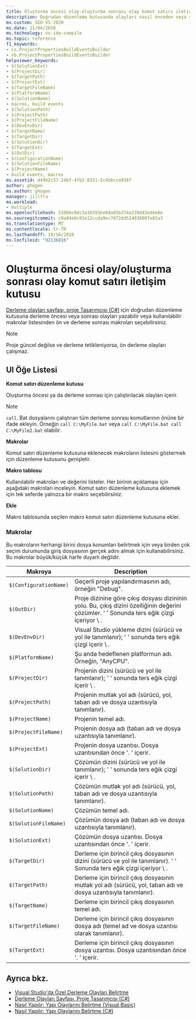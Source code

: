 ```yaml
---
title: Oluşturma öncesi olay-oluşturma sonrası olay komut satırı iletişim kutusu
description: Doğrudan düzenleme kutusunda olayları nasıl önceden veya sonradan oluşturacağınızı veya kullanılabilir makrolar listesinden ön ve derleme sonrası makroları nasıl kullanabileceğinizi öğrenin.
ms.custom: SEO-VS-2020
ms.date: 11/04/2016
ms.technology: vs-ide-compile
ms.topic: reference
f1_keywords:
- cs.ProjectPropertiesBuildEventsBuilder
- vb.ProjectPropertiesBuildEventsBuilder
helpviewer_keywords:
- $(SolutionExt)
- $(ProjectDir)
- $(TargetPath)
- $(ProjectExt)
- $(TargetFileName)
- $(PlatformName)
- $(SolutionName)
- macros, build events
- $(SolutionPath)
- $(ProjectPath)
- $(ProjectFileName)
- $(DevEnvDir)
- $(TargetName)
- $(TargetDir)
- $(SolutionDir)
- $(TargetExt)
- $(OutDir)
- $(ConfigurationName)
- $(SolutionFileName)
- $(ProjectName)
- build events, macros
ms.assetid: d49b2c57-24bf-4fb2-8351-5c4b6cca938f
author: ghogen
ms.author: ghogen
manager: jillfra
ms.workload:
- multiple
ms.openlocfilehash: 538b6c0dc3a163936e04a85b374a239d43e46e8e
ms.sourcegitcommit: c9a84e6c01e12ccda9ec7072dd524830007e02a3
ms.translationtype: MT
ms.contentlocale: tr-TR
ms.lasthandoff: 10/16/2020
ms.locfileid: "92136816"
---
```

# <a name="pre-build-eventpost-build-event-command-line-dialog-box"></a>Oluşturma öncesi olay/oluşturma sonrası olay komut satırı iletişim kutusu

[Derleme olayları sayfası, proje Tasarımcısı (C#)](../../ide/reference/build-events-page-project-designer-csharp.md) için doğrudan düzenleme kutusuna derleme öncesi veya sonrası olayları yazabilir veya kullanılabilir makrolar listesinden ön ve derleme sonrası makroları seçebilirsiniz.

> [!NOTE]
> Proje güncel değilse ve derleme tetikleniyorsa, ön derleme olayları çalışmaz.

## <a name="ui-element-list"></a>UI Öğe Listesi

**Komut satırı düzenleme kutusu**

Oluşturma öncesi ya da derleme sonrası için çalıştırılacak olayları içerir.

> [!NOTE]
> `call`. Bat dosyalarını çalıştıran tüm derleme sonrası komutlarının önüne bir ifade ekleyin. Örneğin `call C:\MyFile.bat` veya `call C:\MyFile.bat call C:\MyFile2.bat` olabilir.

**Makrolar**

Komut satırı düzenleme kutusuna eklenecek makroların listesini göstermek için düzenleme kutusunu genişletir.

**Makro tablosu**

Kullanılabilir makroları ve değerini listeler. Her birinin açıklaması için aşağıdaki makroları inceleyin. Komut satırı düzenleme kutusuna eklemek için tek seferde yalnızca bir makro seçebilirsiniz.

**Ekle**

Makro tablosunda seçilen makro komut satırı düzenleme kutusuna ekler.

### <a name="macros"></a>Makrolar

Bu makroların herhangi birini dosya konumları belirtmek için veya birden çok seçim durumunda giriş dosyasının gerçek adını almak için kullanabilirsiniz. Bu makrolar büyük/küçük harfe duyarlı değildir.

|Makroya|Description|
|-----------|-----------------|
|`$(ConfigurationName)`|Geçerli proje yapılandırmasının adı, örneğin "Debug".|
|`$(OutDir)`|Proje dizinine göre çıkış dosyası dizininin yolu. Bu, çıkış dizini özelliğinin değerini çözümler. ' ' Sonunda ters eğik çizgi içeriyor \\ .|
|`$(DevEnvDir)`|Visual Studio yükleme dizini (sürücü ve yol ile tanımlanır); ' ' sonunda ters eğik çizgi içerir \\ .|
|`$(PlatformName)`|Şu anda hedeflenen platformun adı. Örneğin, "AnyCPU".|
|`$(ProjectDir)`|Projenin dizini (sürücü ve yol ile tanımlanır); ' ' sonunda ters eğik çizgi içerir \\ .|
|`$(ProjectPath)`|Projenin mutlak yol adı (sürücü, yol, taban adı ve dosya uzantısıyla tanımlanır).|
|`$(ProjectName)`|Projenin temel adı.|
|`$(ProjectFileName)`|Projenin dosya adı (taban adı ve dosya uzantısıyla tanımlanır).|
|`$(ProjectExt)`|Projenin dosya uzantısı. Dosya uzantısından önce '. ' içerir.|
|`$(SolutionDir)`|Çözümün dizini (sürücü ve yol ile tanımlanır); ' ' sonunda ters eğik çizgi içerir \\ .|
|`$(SolutionPath)`|Çözümün mutlak yol adı (sürücü, yol, taban adı ve dosya uzantısıyla tanımlanır).|
|`$(SolutionName)`|Çözümün temel adı.|
|`$(SolutionFileName)`|Çözümün dosya adı (taban adı ve dosya uzantısıyla tanımlanır).|
|`$(SolutionExt)`|Çözümün dosya uzantısı. Dosya uzantısından önce '. ' içerir.|
|`$(TargetDir)`|Derleme için birincil çıkış dosyasının dizini (sürücü ve yol ile tanımlanır). ' ' Sonunda ters eğik çizgi içeriyor \\ .|
|`$(TargetPath)`|Derleme için birincil çıkış dosyasının mutlak yol adı (sürücü, yol, taban adı ve dosya uzantısıyla tanımlanır).|
|`$(TargetName)`|Derleme için birincil çıkış dosyasının temel adı.|
|`$(TargetFileName)`|Derleme için birincil çıkış dosyasının dosya adı (temel ad ve dosya uzantısı olarak tanımlanır).|
|`$(TargetExt)`|Derleme için birincil çıkış dosyasının dosya uzantısı. Dosya uzantısından önce '. ' içerir.|

## <a name="see-also"></a>Ayrıca bkz.

- [Visual Studio'da Özel Derleme Olayları Belirtme](../../ide/specifying-custom-build-events-in-visual-studio.md)
- [Derleme Olayları Sayfası, Proje Tasarımcısı (C#)](../../ide/reference/build-events-page-project-designer-csharp.md)
- [Nasıl Yapılır: Yapı Olaylarını Belirtme (Visual Basic)](../../ide/how-to-specify-build-events-visual-basic.md)
- [Nasıl Yapılır: Yapı Olaylarını Belirtme (C#)](../../ide/how-to-specify-build-events-csharp.md)
